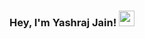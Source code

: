 ### Hey, I'm Yashraj Jain! <img src="https://github.com/thomasbnt/thomasbnt/blob/me/hi.gif" width="25px"></h1>

<!--
**Riadz/Riadz** is a ✨ _special_ ✨ repository because its `README.md` (this file) appears on your GitHub profile.

Here are some ideas to get you started:

- 🔭 I’m currently working on ...
- 🌱 I’m currently learning ...
- 👯 I’m looking to collaborate on ...
- 🤔 I’m looking for help with ...
- 💬 Ask me about ...
- 📫 How to reach me: ...
- 😄 Pronouns: ...
- ⚡ Fun fact: ...
-->
